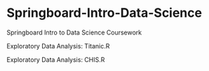 # Springboard-Intro-Data-Science
Springboard Intro to Data Science Coursework

Exploratory Data Analysis: Titanic.R



Exploratory Data Analysis: CHIS.R
